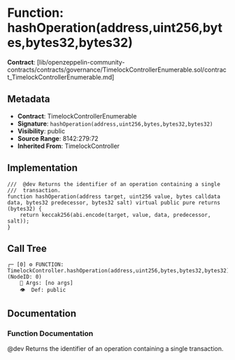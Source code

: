 # Function: hashOperation(address,uint256,bytes,bytes32,bytes32)

**Contract**: [lib/openzeppelin-community-contracts/contracts/governance/TimelockControllerEnumerable.sol/contract_TimelockControllerEnumerable.md]

## Metadata

- **Contract**: TimelockControllerEnumerable
- **Signature**: `hashOperation(address,uint256,bytes,bytes32,bytes32)`
- **Visibility**: public
- **Source Range**: 8142:279:72
- **Inherited From**: TimelockController

## Implementation

```solidity
///  @dev Returns the identifier of an operation containing a single
///  transaction.
function hashOperation(address target, uint256 value, bytes calldata data, bytes32 predecessor, bytes32 salt) virtual public pure returns (bytes32) {
    return keccak256(abi.encode(target, value, data, predecessor, salt));
}
```

## Call Tree

```
┌─ [0] ⚙️ FUNCTION: TimelockController.hashOperation(address,uint256,bytes,bytes32,bytes32) (NodeID: 0)
    💬 Args: [no args]
    👁️  Def: public
```

## Documentation

### Function Documentation

 @dev Returns the identifier of an operation containing a single
 transaction.
